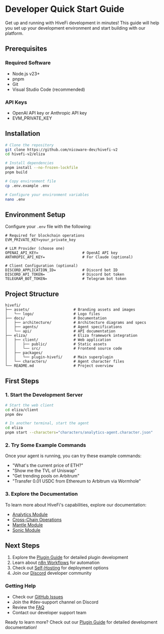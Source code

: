 # Developer Quick Start Guide

Get up and running with HiveFi development in minutes! This guide will help you set up your development environment and start building with our platform.

## Prerequisites

### Required Software
- Node.js v23+
- pnpm
- Git
- Visual Studio Code (recommended)

### API Keys
- OpenAI API key or Anthropic API key
- EVM_PRIVATE_KEY


## Installation

```bash
# Clone the repository
git clone https://github.com/nicoware-dev/hivefi-v2
cd hivefi-v2/eliza

# Install dependencies
pnpm install --no-frozen-lockfile
pnpm build

# Copy environment file
cp .env.example .env

# Configure your environment variables
nano .env
```

## Environment Setup

Configure your `.env` file with the following:

```env
# Required for blockchain operations
EVM_PRIVATE_KEY=your_private_key  

# LLM Provider (choose one)
OPENAI_API_KEY=                    # OpenAI API key
ANTHROPIC_API_KEY=                 # For Claude (optional)

# Client Configuration (optional)
DISCORD_APPLICATION_ID=            # Discord bot ID
DISCORD_API_TOKEN=                 # Discord bot token
TELEGRAM_BOT_TOKEN=                # Telegram bot token
```

## Project Structure

```
hivefi/
├── assets/                    # Branding assets and images
│   └── logo/                  # Logo files
├── docs/                      # Documentation
│   ├── architecture/          # Architecture diagrams and specs
│   ├── agents/                # Agent specifications
│   └── api/                   # API documentation
├── eliza/                     # Eliza framework integration
│   ├── client/                # Web application
│   │   ├── public/            # Static assets
│   │   └── src/               # Frontend source code
│   ├── packages/
│   │   └── plugin-hivefi/     # Main superplugin
│   └── characters/            # Agent character files
└── README.md                  # Project overview
```

## First Steps

### 1. Start the Development Server

```bash
# Start the web client
cd eliza/client
pnpm dev

# In another terminal, start the agent
cd eliza
pnpm start --characters="characters/analytics-agent.character.json"
```

### 2. Try Some Example Commands

Once your agent is running, you can try these example commands:

- "What's the current price of ETH?"
- "Show me the TVL of Uniswap"
- "Get trending pools on Arbitrum"
- "Transfer 0.01 USDC from Ethereum to Arbitrum via Wormhole"

### 3. Explore the Documentation

To learn more about HiveFi's capabilities, explore our documentation:

- [Analytics Module](../for-developers/plugin/analytics/analytics-module.md)
- [Cross-Chain Operations](../for-developers/plugin/crosschain/crosschain-module.md)
- [Mantle Module](../for-developers/plugin/mantle/mantle-module.md)
- [Sonic Module](../for-developers/plugin/sonic/sonic-module.md)

## Next Steps

1. Explore the [Plugin Guide](./plugin/plugin-guide.md) for detailed plugin development
2. Learn about [n8n Workflows](n8n-workflows.md) for automation
3. Check out [Self-Hosting](self-hosting.md) for deployment options
4. Join our [Discord](https://discord.gg/APAKDaUYAM) developer community


### Getting Help

- Check our [GitHub Issues](https://github.com/nicoware-dev/hivefi-v2/issues)
- Join the #dev-support channel on Discord
- Review the [FAQ](../resources/faq.md)
- Contact our developer support team

Ready to learn more? Check out our [Plugin Guide](./plugin/plugin-guide.md) for detailed development documentation!
